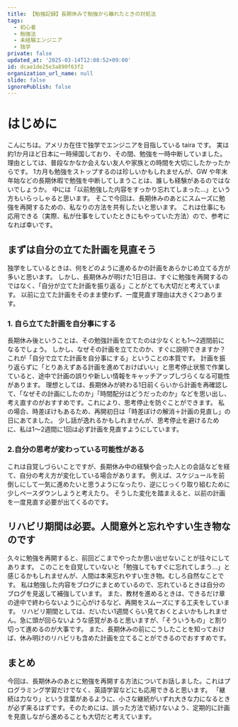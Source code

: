 ```yaml
---
title: 【勉強記録】長期休みで勉強から離れたときの対処法
tags:
  - 初心者
  - 勉強法
  - 未経験エンジニア
  - 独学
private: false
updated_at: '2025-03-14T12:08:52+09:00'
id: dcae1de25e3a890f63f2
organization_url_name: null
slide: false
ignorePublish: false
---
```

# はじめに
こんにちは。アメリカ在住で独学でエンジニアを目指している taira です。
実は約1か月ほど日本に一時帰国しており、その間、勉強を一時中断していました。
理由としては、普段なかなか会えない友人や家族との時間を大切にしたかったからです。
1カ月も勉強をストップするのは珍しいかもしれませんが、GW や年末年始などの長期休暇で勉強を中断してしまうことは、誰しも経験があるのではないでしょうか。
中には「以前勉強した内容をすっかり忘れてしまった…」という方もいらっしゃると思います。
そこで今回は、長期休みのあとにスムーズに勉強を再開するための、私なりの方法を共有したいと思います。
これは仕事にも応用できる（実際、私が仕事をしていたときにもやっていた方法）ので、参考になれば幸いです。


## まずは自分の立てた計画を見直そう
独学をしているときは、何をどのように進めるかの計画をあらかじめ立てる方が多いと思います。
しかし、長期休みが明けた1日目は、すぐに勉強を再開するのではなく、「自分が立てた計画を振り返る」ことがとても大切だと考えています。
以前に立てた計画をそのまま使わず、一度見直す理由は大きく2つあります。

### 1. 自ら立てた計画を自分事にする
長期休み後ということは、その勉強計画を立てたのは少なくとも1～2週間前になるでしょう。
しかし、なぜその計画を立てたのか、すぐに説明できますか？ これが「自分で立てた計画を自分事にする」ということの本質です。
計画を振り返らずに「とりあえずある計画を進めておけばいい」と思考停止状態で作業していると、途中で計画の誤りや新しい情報をキャッチアップしづらくなる可能性があります。
理想としては、長期休みが終わる1日前くらいから計画を再確認して、「なぜその計画にしたのか」「時間配分はどうだったのか」などを思い出し、考え直すのがおすすめです。これにより、思考停止を防ぐことができます。
私の場合、時差ぼけもあるため、再開初日は「時差ぼけの解消＋計画の見直し」の日にあてました。
少し話が逸れるかもしれませんが、思考停止を避けるために、私は1～2週間に1回は必ず計画を見直すようにしています。

### 2.自分の思考が変わっている可能性がある
これは自覚しづらいことですが、長期休み中の経験や会った人との会話などを経て、自分の考え方が変化している場合があります。
例えば、スケジュールを前倒しにして一気に進めたいと思うようになったり、逆にじっくり取り組むために少しペースダウンしようと考えたり。
そうした変化を踏まえると、以前の計画を一度見直す必要が出てくるのです。

## リハビリ期間は必要。人間意外と忘れやすい生き物なのです
久々に勉強を再開すると、前回どこまでやったか思い出せないことが往々にしてあります。
このことを自覚していないと「勉強してもすぐに忘れてしまう…」と感じるかもしれませんが、人間は本来忘れやすい生き物。むしろ自然なことです。
私は勉強した内容をブログにまとめているので、忘れているときは自分のブログを見返して補強しています。
また、教材を進めるときは、できるだけ章の途中で終わらないように心がけるなど、再開をスムーズにする工夫をしています。
リハビリ期間としては、だいたい1週間くらい見ておくとよいかもしれません。急に頭が回らないような感覚があると思いますが、「そういうもの」と割り切って進めるのが大事です。
また、長期休みの前にこうしたことを知っておけば、休み明けのリハビリも含めた計画を立てることができるのでおすすめです。

## まとめ
今回は、長期休みのあとに勉強を再開する方法についてお話しました。これはプログラミング学習だけでなく、英語学習などにも応用できると思います。
「継続は力なり」という言葉があるように、小さな継続がいずれ大きな力になるときが必ず来るはずです。そのためには、誤った方法で続けないよう、定期的に計画を見直しながら進めることも大切だと考えています。

